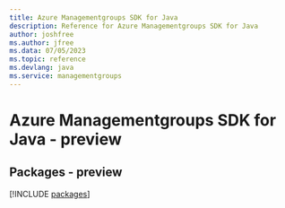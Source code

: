 ```yaml
---
title: Azure Managementgroups SDK for Java
description: Reference for Azure Managementgroups SDK for Java
author: joshfree
ms.author: jfree
ms.data: 07/05/2023
ms.topic: reference
ms.devlang: java
ms.service: managementgroups
---
```

# Azure Managementgroups SDK for Java - preview
## Packages - preview
[!INCLUDE [packages](managementgroups-index.md)]